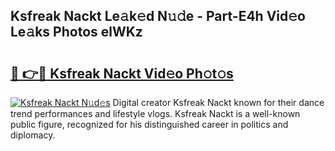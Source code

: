 ## Ksfreak Nackt Le𝚊k𝚎d N𝚞𝚍e - Part-E4h Vid𝚎o Le𝚊ks Photos elWKz

# <h2><a href="http://fbauea.evod.top/?m=Ksfreak+Nackt">🔗 👉🔴 Ksfreak Nackt Vid𝚎o Ph𝚘t𝚘s</a></h2>

[![Ksfreak Nackt N𝚞d𝚎s](https://i.imgur.com/8V9OHl7.gif)](http://fbauea.evod.top/?m=Ksfreak+Nackt)
Digital creator Ksfreak Nackt known for their dance trend performances and lifestyle vlogs. Ksfreak Nackt is a well-known public figure, recognized for his distinguished career in politics and diplomacy. 
